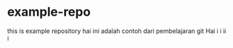 # example-repo
this is example repository
hai ini adalah contoh dari pembelajaran git
Hai i  i  ii i